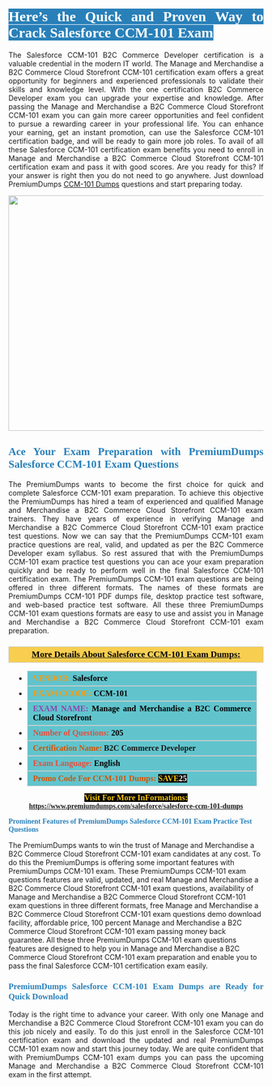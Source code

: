 <h1 style="text-align: justify;"><span style="color:#ffffff;"><span style="font-family:Georgia,serif;"><strong><span style="background-color:#2980b9;">Here’s the Quick and Proven Way to Crack Salesforce CCM-101 Exam</span></strong></span></span></h1>

<p style="text-align: justify;">The Salesforce CCM-101 B2C Commerce Developer certification is a valuable credential in the modern IT world. The Manage and Merchandise a B2C Commerce Cloud Storefront CCM-101 certification exam offers a great opportunity for beginners and experienced professionals to validate their skills and knowledge level. With the one certification B2C Commerce Developer exam you can upgrade your expertise and knowledge. After passing the Manage and Merchandise a B2C Commerce Cloud Storefront CCM-101 exam you can gain more career opportunities and feel confident to pursue a rewarding career in your professional life. You can enhance your earning, get an instant promotion, can use the Salesforce CCM-101 certification badge, and will be ready to gain more job roles. To avail of all these Salesforce CCM-101 certification exam benefits you need to enroll in Manage and Merchandise a B2C Commerce Cloud Storefront CCM-101 certification exam and pass it with good scores. Are you ready for this? If your answer is right then you do not need to go anywhere. Just download PremiumDumps <a href="https://www.premiumdumps.com/salesforce/salesforce-ccm-101-dumps">CCM-101 Dumps</a> questions and start preparing today.</p>

<p style="text-align: center;"><a href="https://www.premiumdumps.com/salesforce/salesforce-ccm-101-dumps"><img alt="" src="https://i.imgur.com/KJGzbJ2.jpeg" style="width: 700px; height: 465px;" /></a></p>

<h2 style="text-align: justify;"><span style="color:#2980b9;"><span style="font-family:Georgia,serif;"><strong>Ace Your Exam Preparation with PremiumDumps Salesforce CCM-101 Exam Questions</strong></span></span></h2>

<p style="text-align: justify;">The PremiumDumps wants to become the first choice for quick and complete Salesforce CCM-101 exam preparation. To achieve this objective the PremiumDumps has hired a team of experienced and qualified Manage and Merchandise a B2C Commerce Cloud Storefront CCM-101 exam trainers. They have years of experience in verifying Manage and Merchandise a B2C Commerce Cloud Storefront CCM-101 exam practice test questions. Now we can say that the PremiumDumps CCM-101 exam practice questions are real, valid, and updated as per the B2C Commerce Developer exam syllabus. So rest assured that with the PremiumDumps CCM-101 exam practice test questions you can ace your exam preparation quickly and be ready to perform well in the final Salesforce CCM-101 certification exam. The PremiumDumps CCM-101 exam questions are being offered in three different formats. The names of these formats are PremiumDumps CCM-101 PDF dumps file, desktop practice test software, and web-based practice test software. All these three PremiumDumps CCM-101 exam questions formats are easy to use and assist you in Manage and Merchandise a B2C Commerce Cloud Storefront CCM-101 exam preparation.</p>

<h3 style="background: #f7ce50; border: 1px solid rgb(204, 204, 204); padding: 5px 10px; text-align: center;"><span style="font-family:Georgia,serif;"><u><u><span style="color:#000000;"><span style="font-size:11pt"><span style="line-height:normal"><b><span style="font-size:13.0pt"><span cambria="">More Details About Salesforce CCM-101 Exam Dumps:</span></span></b></span></span></span></u></u></span></h3>

<ul>
	<li style="margin:0cm 10pt">
	<div style="background:#61c4cd; border: 1px solid rgb(204, 204, 204); padding: 5px 10px; text-align: justify;"><span style="font-family:Georgia,serif;"><span style="font-size:11pt"><span style="line-height:normal"><b><span style="font-size:12.0pt"><span new="" roman="" times=""><span style="color:#f39c12;">VENDOR:</span> <span style="color:#000000;">Salesforce</span></span></span></b></span></span></span></div>
	</li>
	<li style="margin:0cm 10pt">
	<div style="background: #61c4cd; border: 1px solid rgb(204, 204, 204); padding: 5px 10px; text-align: justify;"><span style="font-family:Georgia,serif;"><span style="font-size:11pt"><span style="line-height:normal"><b><span style="font-size:12.0pt"><span new="" roman="" times=""><span style="color:#f39c12;">EXAM CCODE:</span> <span style="color:#000000;">CCM-101</span></span></span></b></span></span></span></div>
	</li>
	<li style="margin:0cm 10pt">
	<div style="background: #61c4cd; border: 1px solid rgb(204, 204, 204); padding: 5px 10px; text-align: justify;"><span style="font-family:Georgia,serif;"><span style="font-size:11pt"><span style="line-height:normal"><b><span style="font-size:12.0pt"><span new="" roman="" times=""><span style="color:#8e44ad;">EXAM NAME:</span> <span style="color:#000000;">Manage and Merchandise a B2C Commerce Cloud Storefront</span></span></span></b></span></span></span></div>
	</li>
	<li style="margin:0cm 10pt">
	<div style="background: #61c4cd; border: 1px solid rgb(204, 204, 204); padding: 5px 10px;"><span style="font-family:Georgia,serif;"><span style="font-size:11pt"><span style="line-height:normal"><b><span style="font-size:12.0pt"><span new="" roman="" times=""><span style="color:#e74c3c;">Number of Questions:</span><span style="color:#000000;"><span style="color:#f1c40f;"> </span>205</span></span></span></b></span></span></span></div>
	</li>
	<li style="margin:0cm 10pt">
	<div style="background: #61c4cd; border: 1px solid rgb(204, 204, 204); padding: 5px 10px; text-align: justify;"><span style="font-family:Georgia,serif;"><span style="font-size:11pt"><span style="line-height:normal"><b><span style="font-size:12.0pt"><span new="" roman="" times=""><span style="color:#d35400;">Certification Name:</span> B2C Commerce Developer</span></span></b></span></span></span></div>
	</li>
	<li style="margin:0cm 10pt">
	<div style="background: #61c4cd; border: 1px solid rgb(204, 204, 204); padding: 5px 10px; text-align: justify;"><span style="font-family:Georgia,serif;"><span style="font-size:11pt"><span style="line-height:normal"><b><span style="font-size:12.0pt"><span new="" roman="" times=""><span style="color:#e74c3c;">Exam Language:</span> <span style="color:#000000;">English</span></span></span></b></span></span></span></div>
	</li>
	<li style="margin:0cm 10pt">
	<div style="background: #61c4cd; border: 1px solid rgb(204, 204, 204); padding: 5px 10px;"><span style="font-family:Georgia,serif;"><span style="font-size:11pt"><span style="line-height:normal"><b><span style="font-size:12.0pt"><span new="" roman="" times=""><span style="color:#d35400;">Promo Code For CCM-101 Dumps:</span><span style="color:#f1c40f;"> <span style="background-color:#000000;">SAVE</span></span><span style="color:#ffffff;"><span style="background-color:#000000;">25</span></span></span></span></b></span></span></span></div>
	</li>
</ul>

<p style="text-align: center;"><span style="font-family:Georgia,serif;"><strong><span style="font-size:16px;"><span style="color:#f1c40f;"><span style="background-color:#000000;">Visit For More InFormations:</span></span></span> <a href="https://www.premiumdumps.com/salesforce/salesforce-ccm-101-dumps">https://www.premiumdumps.com/salesforce/salesforce-ccm-101-dumps</a></strong></span></p>

<p><span style="color:#2980b9;"><span style="font-family:Georgia,serif;"><strong><strong><strong>Prominent Features of PremiumDumps Salesforce CCM-101 Exam Practice Test Questions</strong></strong></strong></span></span></p>

<p>The PremiumDumps wants to win the trust of Manage and Merchandise a B2C Commerce Cloud Storefront CCM-101 exam candidates at any cost. To do this the PremiumDumps is offering some important features with PremiumDumps CCM-101 exam. These PremiumDumps CCM-101 exam questions features are valid, updated, and real Manage and Merchandise a B2C Commerce Cloud Storefront CCM-101 exam questions, availability of Manage and Merchandise a B2C Commerce Cloud Storefront CCM-101 exam questions in three different formats, free Manage and Merchandise a B2C Commerce Cloud Storefront CCM-101 exam questions demo download facility, affordable price, 100 percent Manage and Merchandise a B2C Commerce Cloud Storefront CCM-101 exam passing money back guarantee. All these three PremiumDumps CCM-101 exam questions features are designed to help you in Manage and Merchandise a B2C Commerce Cloud Storefront CCM-101 exam preparation and enable you to pass the final Salesforce CCM-101 certification exam easily.</p>

<h3 style="text-align: justify;"><span style="color:#2980b9;"><span style="font-family:Georgia,serif;"><strong><strong><strong>PremiumDumps Salesforce CCM-101 Exam Dumps are Ready for Quick Download</strong></strong></strong></span></span></h3>

<p style="text-align: justify;">Today is the right time to advance your career. With only one Manage and Merchandise a B2C Commerce Cloud Storefront CCM-101 exam you can do this job nicely and easily. To do this just enroll in the Salesforce CCM-101 certification exam and download the updated and real PremiumDumps CCM-101 exam now and start this journey today. We are quite confident that with PremiumDumps CCM-101 exam dumps you can pass the upcoming Manage and Merchandise a B2C Commerce Cloud Storefront CCM-101 exam in the first attempt.</p>
